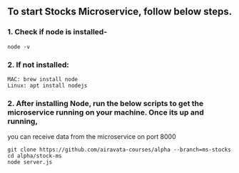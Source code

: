 ## To start Stocks Microservice, follow below steps.

### 1.	Check if node is installed-

```
node -v

```	

### 2. If not installed:

```
MAC: brew install node
Linux: apt install nodejs
```

### 2.	After installing Node, run the below scripts to get the microservice running on your machine. Once its up and running, 
you can receive data from the microservice on port 8000

```
git clone https://github.com/airavata-courses/alpha --branch=ms-stocks
cd alpha/stock-ms
node server.js
```
